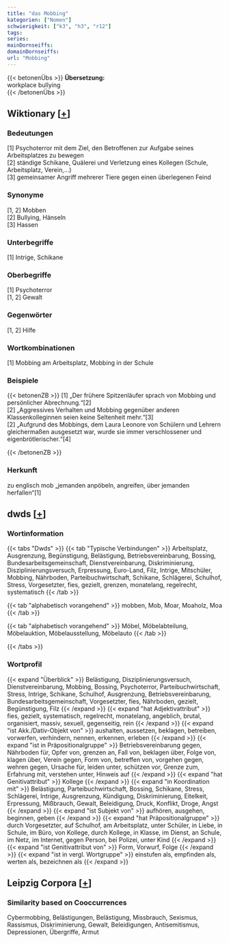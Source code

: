 ```yaml
---
title: "das Mobbing"
kategorien: ["Nomen"]
schwierigkeit: ["k3", "h3", "r12"]
tags:
series:
mainDornseiffs:
domainDornseiffs:
url: "Mobbing"
---
```


{{< betonenÜbs >}}
**Übersetzung:**  
workplace bullying  
{{< /betonenÜbs >}}

## Wiktionary [[+](https://de.wiktionary.org/wiki/Mobbing)]

### Bedeutungen
[1] Psychoterror mit dem Ziel, den Betroffenen zur Aufgabe seines Arbeitsplatzes zu bewegen  
[2] ständige Schikane, Quälerei und Verletzung eines Kollegen (Schule, Arbeitsplatz, Verein,…)  
[3] gemeinsamer Angriff mehrerer Tiere gegen einen überlegenen Feind  

### Synonyme
[1, 2] Mobben  
[2] Bullying, Hänseln  
[3] Hassen  

### Unterbegriffe
[1] Intrige, Schikane  

### Oberbegriffe
[1] Psychoterror  
[1, 2] Gewalt  

### Gegenwörter
[1, 2] Hilfe  

### Wortkombinationen
[1] Mobbing am Arbeitsplatz, Mobbing in der Schule  

### Beispiele
{{< betonenZB >}}
[1] „Der frühere Spitzenläufer sprach von Mobbing und persönlicher Abrechnung.“[2]  
[2] „Aggressives Verhalten und Mobbing gegenüber anderen Klassenkolleginnen seien keine Seltenheit mehr.“[3]  
[2] „Aufgrund des Mobbings, dem Laura Leonore von Schülern und Lehrern gleichermaßen ausgesetzt war, wurde sie immer verschlossener und eigenbrötlerischer.“[4]  

{{< /betonenZB >}}
### Herkunft
zu englisch mob „jemanden anpöbeln, angreifen, über jemanden herfallen“[1]  



## dwds [[+](https://www.dwds.de/wb/Mobbing)]

### Wortinformation
{{< tabs "Dwds" >}}
{{< tab "Typische Verbindungen" >}}
Arbeitsplatz, Ausgrenzung, Begünstigung, Belästigung, Betriebsvereinbarung, Bossing, Bundesarbeitsgemeinschaft, Dienstvereinbarung, Diskriminierung, Disziplinierungsversuch, Erpressung, Euro-Land, Filz, Intrige, Mitschüler, Mobbing, Nährboden, Parteibuchwirtschaft, Schikane, Schlägerei, Schulhof, Stress, Vorgesetzter, fies, gezielt, grenzen, monatelang, regelrecht, systematisch
{{< /tab >}}

{{< tab "alphabetisch vorangehend" >}}
mobben, Mob, Moar, Moaholz, Moa
{{< /tab >}}

{{< tab "alphabetisch vorangehend" >}}
Möbel, Möbelabteilung, Möbelauktion, Möbelausstellung, Möbelauto
{{< /tab >}}

{{< /tabs >}}

### Wortprofil
{{< expand "Überblick" >}} Belästigung, Disziplinierungsversuch, Dienstvereinbarung, Mobbing, Bossing, Psychoterror, Parteibuchwirtschaft, Stress, Intrige, Schikane, Schulhof, Ausgrenzung, Betriebsvereinbarung, Bundesarbeitsgemeinschaft, Vorgesetzter, fies, Nährboden, gezielt, Begünstigung, Filz {{< /expand >}}
{{< expand "hat Adjektivattribut" >}} fies, gezielt, systematisch, regelrecht, monatelang, angeblich, brutal, organisiert, massiv, sexuell, gegenseitig, rein {{< /expand >}}
{{< expand "ist Akk./Dativ-Objekt von" >}} aushalten, aussetzen, beklagen, betreiben, vorwerfen, verhindern, nennen, erkennen, erleben {{< /expand >}}
{{< expand "ist in Präpositionalgruppe" >}} Betriebsvereinbarung gegen, Nährboden für, Opfer von, grenzen an, Fall von, beklagen über, Folge von, klagen über, Verein gegen, Form von, betreffen von, vorgehen gegen, wehren gegen, Ursache für, leiden unter, schützen vor, Grenze zum, Erfahrung mit, verstehen unter, Hinweis auf {{< /expand >}}
{{< expand "hat Genitivattribut" >}} Kollege {{< /expand >}}
{{< expand "in Koordination mit" >}} Belästigung, Parteibuchwirtschaft, Bossing, Schikane, Stress, Schlägerei, Intrige, Ausgrenzung, Kündigung, Diskriminierung, Eitelkeit, Erpressung, Mißbrauch, Gewalt, Beleidigung, Druck, Konflikt, Droge, Angst {{< /expand >}}
{{< expand "ist Subjekt von" >}} aufhören, ausgehen, beginnen, geben {{< /expand >}}
{{< expand "hat Präpositionalgruppe" >}} durch Vorgesetzter, auf Schulhof, am Arbeitsplatz, unter Schüler, in Liebe, in Schule, im Büro, von Kollege, durch Kollege, in Klasse, im Dienst, an Schule, im Netz, im Internet, gegen Person, bei Polizei, unter Kind {{< /expand >}}
{{< expand "ist Genitivattribut von" >}} Form, Vorwurf, Folge {{< /expand >}}
{{< expand "ist in vergl. Wortgruppe" >}} einstufen als, empfinden als, werten als, bezeichnen als {{< /expand >}}

## Leipzig Corpora [[+](https://corpora.uni-leipzig.de/en/res?word=Mobbing&corpusId=deu_newscrawl-public_2018)]


### Similarity based on Cooccurrences
Cybermobbing, Belästigungen, Belästigung, Missbrauch, Sexismus, Rassismus, Diskriminierung, Gewalt, Beleidigungen, Antisemitismus, Depressionen, Übergriffe, Armut

